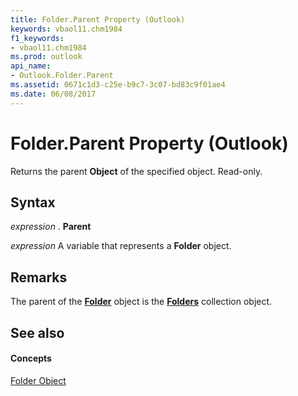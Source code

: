 ```yaml
---
title: Folder.Parent Property (Outlook)
keywords: vbaol11.chm1984
f1_keywords:
- vbaol11.chm1984
ms.prod: outlook
api_name:
- Outlook.Folder.Parent
ms.assetid: 0671c1d3-c25e-b9c7-3c07-bd83c9f01ae4
ms.date: 06/08/2017
---
```



# Folder.Parent Property (Outlook)

Returns the parent **Object** of the specified object. Read-only.


## Syntax

 _expression_ . **Parent**

 _expression_ A variable that represents a **Folder** object.


## Remarks

The parent of the **[Folder](folder-object-outlook.md)** object is the **[Folders](folders-object-outlook.md)** collection object.


## See also


#### Concepts


[Folder Object](folder-object-outlook.md)

